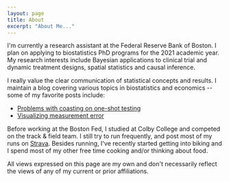 ```yaml
---
layout: page
title: About
excerpt: "About Me..."
---
```


I'm currently a research assistant at the Federal Reserve Bank of Boston. I plan on applying to biostatistics PhD programs for the 2021 academic year. My research interests include Bayesian applications to clinical trial and dynamic treatment designs, spatial statistics and causal inference. 

I really value the clear communication of statistical concepts and results. I maintain a blog covering various topics in biostatistics and economics -- some of my favorite posts include:
- [Problems with coasting on one-shot testing](https://kbarnatchez.github.io/blog/covid-testing/)
- [Visualizing measurement error](https://keithbarnatchez.shinyapps.io/measurement_error/)

Before working at the Boston Fed, I studied at Colby College and competed on the track & field team. I still try to run frequently, and post most of my runs on [Strava](https://www.strava.com/athletes/40930645). Besides running, I've recently started getting into biking and I spend most of my other free time cooking and/or thinking about food.

All views expressed on this page are my own and don't necessarily reflect the views of any of my current or prior affiliations.
